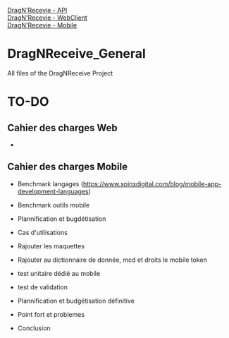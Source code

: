 [DragN'Recevie - API](https://github.com/KadenHD/DragNReceive_API/)<br>
[DragN'Recevie - WebClient](https://github.com/KadenHD/DragNReceive_WebClient/)<br>
[DragN'Recevie - Mobile](https://github.com/KadenHD/DragNReceive_Mobile/)
# DragNReceive_General
 All files of the DragNReceive Project

# TO-DO

## Cahier des charges Web
- 

## Cahier des charges Mobile
- Benchmark langages (https://www.spinxdigital.com/blog/mobile-app-development-languages)
- Benchmark outils mobile
- Plannification et bugdétisation
- Cas d'utilisations
- Rajouter les maquettes

- Rajouter au dictionnaire de donnée, mcd et droits le mobile token
- test unitaire dédié au mobile
- test de validation
- Plannification et budgétisation définitive
- Point fort et problemes
- Conclusion
